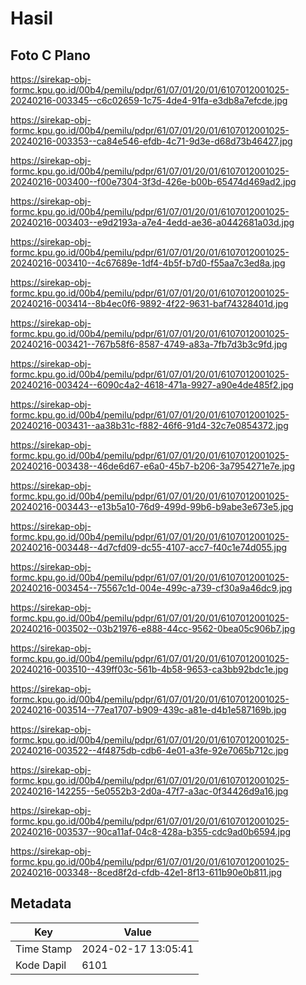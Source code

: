 # Hasil

## Foto C Plano

https://sirekap-obj-formc.kpu.go.id/00b4/pemilu/pdpr/61/07/01/20/01/6107012001025-20240216-003345--c6c02659-1c75-4de4-91fa-e3db8a7efcde.jpg

https://sirekap-obj-formc.kpu.go.id/00b4/pemilu/pdpr/61/07/01/20/01/6107012001025-20240216-003353--ca84e546-efdb-4c71-9d3e-d68d73b46427.jpg

https://sirekap-obj-formc.kpu.go.id/00b4/pemilu/pdpr/61/07/01/20/01/6107012001025-20240216-003400--f00e7304-3f3d-426e-b00b-65474d469ad2.jpg

https://sirekap-obj-formc.kpu.go.id/00b4/pemilu/pdpr/61/07/01/20/01/6107012001025-20240216-003403--e9d2193a-a7e4-4edd-ae36-a0442681a03d.jpg

https://sirekap-obj-formc.kpu.go.id/00b4/pemilu/pdpr/61/07/01/20/01/6107012001025-20240216-003410--4c67689e-1df4-4b5f-b7d0-f55aa7c3ed8a.jpg

https://sirekap-obj-formc.kpu.go.id/00b4/pemilu/pdpr/61/07/01/20/01/6107012001025-20240216-003414--8b4ec0f6-9892-4f22-9631-baf74328401d.jpg

https://sirekap-obj-formc.kpu.go.id/00b4/pemilu/pdpr/61/07/01/20/01/6107012001025-20240216-003421--767b58f6-8587-4749-a83a-7fb7d3b3c9fd.jpg

https://sirekap-obj-formc.kpu.go.id/00b4/pemilu/pdpr/61/07/01/20/01/6107012001025-20240216-003424--6090c4a2-4618-471a-9927-a90e4de485f2.jpg

https://sirekap-obj-formc.kpu.go.id/00b4/pemilu/pdpr/61/07/01/20/01/6107012001025-20240216-003431--aa38b31c-f882-46f6-91d4-32c7e0854372.jpg

https://sirekap-obj-formc.kpu.go.id/00b4/pemilu/pdpr/61/07/01/20/01/6107012001025-20240216-003438--46de6d67-e6a0-45b7-b206-3a7954271e7e.jpg

https://sirekap-obj-formc.kpu.go.id/00b4/pemilu/pdpr/61/07/01/20/01/6107012001025-20240216-003443--e13b5a10-76d9-499d-99b6-b9abe3e673e5.jpg

https://sirekap-obj-formc.kpu.go.id/00b4/pemilu/pdpr/61/07/01/20/01/6107012001025-20240216-003448--4d7cfd09-dc55-4107-acc7-f40c1e74d055.jpg

https://sirekap-obj-formc.kpu.go.id/00b4/pemilu/pdpr/61/07/01/20/01/6107012001025-20240216-003454--75567c1d-004e-499c-a739-cf30a9a46dc9.jpg

https://sirekap-obj-formc.kpu.go.id/00b4/pemilu/pdpr/61/07/01/20/01/6107012001025-20240216-003502--03b21976-e888-44cc-9562-0bea05c906b7.jpg

https://sirekap-obj-formc.kpu.go.id/00b4/pemilu/pdpr/61/07/01/20/01/6107012001025-20240216-003510--439ff03c-561b-4b58-9653-ca3bb92bdc1e.jpg

https://sirekap-obj-formc.kpu.go.id/00b4/pemilu/pdpr/61/07/01/20/01/6107012001025-20240216-003514--77ea1707-b909-439c-a81e-d4b1e587169b.jpg

https://sirekap-obj-formc.kpu.go.id/00b4/pemilu/pdpr/61/07/01/20/01/6107012001025-20240216-003522--4f4875db-cdb6-4e01-a3fe-92e7065b712c.jpg

https://sirekap-obj-formc.kpu.go.id/00b4/pemilu/pdpr/61/07/01/20/01/6107012001025-20240216-142255--5e0552b3-2d0a-47f7-a3ac-0f34426d9a16.jpg

https://sirekap-obj-formc.kpu.go.id/00b4/pemilu/pdpr/61/07/01/20/01/6107012001025-20240216-003537--90ca11af-04c8-428a-b355-cdc9ad0b6594.jpg

https://sirekap-obj-formc.kpu.go.id/00b4/pemilu/pdpr/61/07/01/20/01/6107012001025-20240216-003348--8ced8f2d-cfdb-42e1-8f13-611b90e0b811.jpg


## Metadata

| Key        | Value               |
| ---------- | ------------------- |
| Time Stamp | 2024-02-17 13:05:41 |
| Kode Dapil | 6101                |



